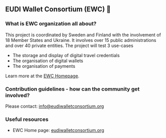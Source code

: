 ## EUDI Wallet Consortium (EWC) 👋

### What is EWC organization all about?

This project is coordinated by Sweden and Finland with the involvement of 18 Member States and Ukraine. It involves over 15 public administrations and over 40 private entities. The project will test 3 use-cases

* The storage and display of digital travel credentials
* The organisation of digital wallets
* The organisation of payments

Learn more at the [EWC Homepage](eudiwalletconsortium.org).

### Contribution guidelines - how can the community get involved?

Please contact: [info@eudiwalletconsortium.org](mailto:info@eudiwalletconsortium.org) 

### Useful resources
*  EWC Home page: [eudiwalletconsortium.org](eudiwalletconsortium.org)

